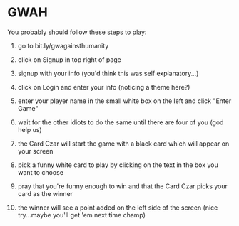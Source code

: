 # GWAH

You probably should follow these steps to play:

1. go to bit.ly/gwagainsthumanity


2. click on Signup in top right of page


3. signup with your info (you'd think this was self explanatory...)


4. click on Login and enter your info (noticing a theme here?)


5. enter your player name in the small white box on the left and click "Enter Game"


6. wait for the other idiots to do the same until there are four of you (god help us)


7. the Card Czar will start the game with a black card which will appear on your screen


8. pick a funny white card to play by clicking on the text in the box you want to choose


9. pray that you're funny enough to win and that the Card Czar picks your card as the winner


10. the winner will see a point added on the left side of the screen
      (nice try...maybe you'll get 'em next time champ)
